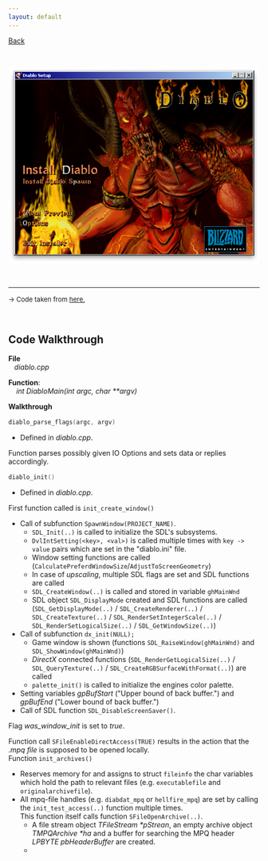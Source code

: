```yaml
---
layout: default
---
```


[Back](../../)

&nbsp;

![d2](../../assets/pics/diablo_inst.png)    

&nbsp;

---  

<font size="-1">&rarr; Code taken from <a href="https://github.com/diasurgical/devilutionX">here.</a></font>  

&nbsp;

## Code Walkthrough  

**File**  
&nbsp;&nbsp;&nbsp;*diablo.cpp*  

**Function**:   
&nbsp;&nbsp;&nbsp; *int DiabloMain(int argc, char \*\*argv)*  

**Walkthrough**  

```c
diablo_parse_flags(argc, argv)
```
- Defined in *diablo.cpp*.  

Function parses possibly given IO Options and sets data or replies accordingly.  

```c
diablo_init()
```
- Defined in *diablo.cpp*.  

First function called is `init_create_window()`
   - Call of subfunction `SpawnWindow(PROJECT_NAME)`.  
      - `SDL_Init(..)` is called to initialize the SDL's subsystems.
      - `DvlIntSetting(<key>, <val>)` is called multiple times with `key -> value` pairs which are set in the "diablo.ini" file.
      - Window setting functions are called (`CalculatePreferdWindowSize`/`AdjustToScreenGeometry`)  
      - In case of *upscaling*, multiple SDL flags are set and SDL functions are called
      - `SDL_CreateWindow(..)` is called and stored in variable `ghMainWnd`
      - SDL object `SDL_DisplayMode` created and SDL functions are called (`SDL_GetDisplayMode(..)` / `SDL_CreateRenderer(..)` / `SDL_CreateTexture(..)` / `SDL_RenderSetIntegerScale(..)` / `SDL_RenderSetLogicalSize(..)` / `SDL_GetWindowSize(..)`)
  - Call of subfunction `dx_init(NULL);`
      - Game window is shown (functions `SDL_RaiseWindow(ghMainWnd)` and `SDL_ShowWindow(ghMainWnd)`)
      - *DirectX* connected functions (`SDL_RenderGetLogicalSize(..)` / `SDL_QueryTexture(..)` / `SDL_CreateRGBSurfaceWithFormat(..)`) are called
      - `palette_init()` is called to initialize the engines color palette.
  - Setting variables *gpBufStart* ("Upper bound of back buffer.") and *gpBufEnd* ("Lower bound of back buffer.")
  - Call of SDL function `SDL_DisableScreenSaver()`.  

Flag *was_window_init* is set to *true*.  

Function call `SFileEnableDirectAccess(TRUE)` results in the action that the *.mpq file* is supposed to be opened locally.  
Function `init_archives()` 
   - Reserves memory for and assigns to struct `fileinfo` the char variables which hold the path to relevant files (e.g. `executablefile` and `originalarchivefile`).  
   - All mpq-file handles (e.g. `diabdat_mpq` or `hellfire_mpq`) are set by calling the `init_test_access(..)` function multiple times.  
     This function itself calls function `SFileOpenArchive(..)`.  
      - A file stream object *TFileStream \*pStrean*, an empty archive object *TMPQArchive \*ha* and a buffer for searching the MPQ header *LPBYTE pbHeaderBuffer* are created.
      - 
